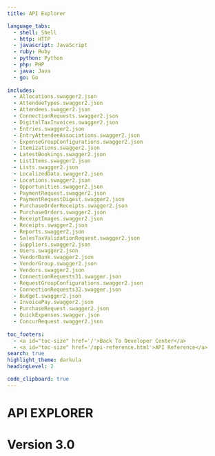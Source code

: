 ```yaml
---
title: API Explorer

language_tabs:
  - shell: Shell
  - http: HTTP
  - javascript: JavaScript
  - ruby: Ruby
  - python: Python
  - php: PHP
  - java: Java
  - go: Go
 
includes:
  - Allocations.swagger2.json
  - AttendeeTypes.swagger2.json
  - Attendees.swagger2.json
  - ConnectionRequests.swagger2.json
  - DigitalTaxInvoices.swagger2.json
  - Entries.swagger2.json
  - EntryAttendeeAssociations.swagger2.json
  - ExpenseGroupConfigurations.swagger2.json
  - Itemizations.swagger2.json
  - LatestBookings.swagger2.json
  - ListItems.swagger2.json
  - Lists.swagger2.json
  - LocalizedData.swagger2.json
  - Locations.swagger2.json
  - Opportunities.swagger2.json
  - PaymentRequest.swagger2.json
  - PaymentRequestDigest.swagger2.json
  - PurchaseOrderReceipts.swagger2.json
  - PurchaseOrders.swagger2.json
  - ReceiptImages.swagger2.json
  - Receipts.swagger2.json
  - Reports.swagger2.json
  - SalesTaxValidationRequest.swagger2.json
  - Suppliers.swagger2.json
  - Users.swagger2.json
  - VendorBank.swagger2.json
  - VendorGroup.swagger2.json
  - Vendors.swagger2.json
  - ConnectionRequests31.swagger.json
  - RequestGroupConfigurations.swagger2.json
  - ConnectionRequests32.swagger.json
  - Budget.swagger2.json
  - InvoicePay.swagger2.json
  - PurchaseRequest.swagger2.json
  - QuickExpenses.swagger.json
  - ConcurRequest.swagger2.json
  
toc_footers:
  - <a id="toc-size" href='/'>Back To Developer Center</a>
  - <a id="toc-size" href='/api-reference.html'>API Reference</a>
search: true
highlight_theme: darkula
headingLevel: 2

code_clipboard: true
---
```


# API EXPLORER
# Version 3.0


